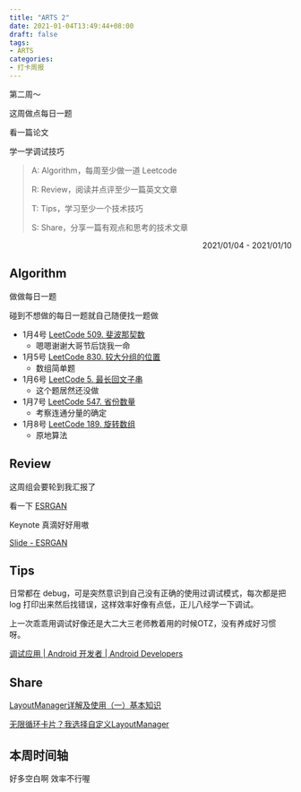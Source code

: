 ```yaml
---
title: "ARTS 2"
date: 2021-01-04T13:49:44+08:00
draft: false
tags:
- ARTS
categories: 
- 打卡周报
---
```


第二周～

这周做点每日一题

看一篇论文

学一学调试技巧

<!--more-->

> A: Algorithm，每周至少做一道 Leetcode
>
> R: Review，阅读并点评至少一篇英文文章
>
> T: Tips，学习至少一个技术技巧
>
> S: Share，分享一篇有观点和思考的技术文章

<p align="right">2021/01/04 - 2021/01/10</p>

## Algorithm

做做每日一题

碰到不想做的每日一题就自己随便找一题做

- 1月4号 [LeetCode 509. 斐波那契数](https://leetcode-cn.com/problems/fibonacci-number/)
  - 嗯嗯谢谢大哥节后饶我一命
- 1月5号 [LeetCode 830. 较大分组的位置](https://hishark777.gitbook.io/777-interview-notes/algorithm/tag/string/leetcode-830)
  - 数组简单题
- 1月6号 [LeetCode 5. 最长回文子串](https://hishark777.gitbook.io/777-interview-notes/algorithm/tag/dp/leetcode-5)
  - 这个题居然还没做
- 1月7号 [LeetCode 547. 省份数量](https://hishark777.gitbook.io/777-interview-notes/algorithm/tag/bfs/leetcode-547)
  - 考察连通分量的确定
- 1月8号 [LeetCode 189. 旋转数组](https://hishark777.gitbook.io/777-interview-notes/algorithm/tag/array/leetcode-189)
  - 原地算法

## Review

这周组会要轮到我汇报了

看一下 [ESRGAN](https://arxiv.org/abs/1809.00219)

Keynote 真滴好好用嗷

[Slide - ESRGAN](https://www.icloud.com/keynote/0uAdsLn3Lep_9UpsyT_ZL_TVw#ESRGAN)

## Tips

日常都在 debug，可是突然意识到自己没有正确的使用过调试模式，每次都是把 log 打印出来然后找错误，这样效率好像有点低，正儿八经学一下调试。

上一次乖乖用调试好像还是大二大三老师教着用的时候OTZ，没有养成好习惯呀。

[调试应用 | Android 开发者 | Android Developers](https://developer.android.com/studio/debug?hl=zh-cn)

## Share

[LayoutManager详解及使用（一）基本知识](https://juejin.cn/post/6844903497083650061)

[无限循环卡片？我选择自定义LayoutManager](https://mp.weixin.qq.com/s/DpV6iD4rBSgQQHsPNDJe6w)

## 本周时间轴

好多空白啊 效率不行喔





